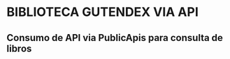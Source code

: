 <h1>BIBLIOTECA GUTENDEX VIA API</h1>

<h2>Consumo de API via PublicApis para consulta de libros</h2>
